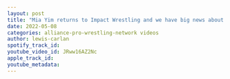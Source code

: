 ```yaml
---
layout: post
title: "Mia Yim returns to Impact Wrestling and we have big news about it!"
date: 2022-05-08
categories: alliance-pro-wrestling-network videos
author: lewis-carlan
spotify_track_id: 
youtube_video_id: JRww16AZ2Nc
apple_track_id: 
youtube_metadata: 
---
```

